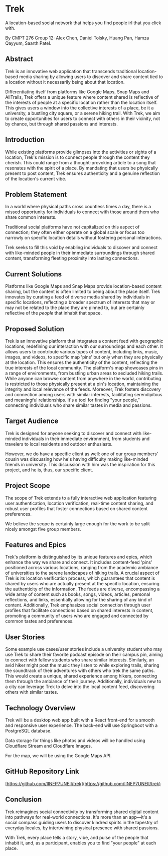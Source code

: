 # Trek
A location-based social network that helps you find people irl that you click with.

By CMPT 276 Group 12: Alex Chen, Daniel Tolsky, Huang Pan, Hamza Qayyum, Saarth Patel.

## Abstract
Trek is an innovative web application that transcends traditional location-based media sharing by allowing users to discover and share content tied to a location without it necessarily being about that location.

Differentiating itself from platforms like Google Maps, Snap Maps and AllTrails, Trek offers a unique feature where content shared is reflective of the interests of people at a specific location rather than the location itself. This gives users a window into the collective interests of a place, be it a university, a bustling city square, or a serene hiking trail. With Trek, we aim to create opportunities for users to connect with others in their vicinity, not by chance, but through shared passions and interests.

## Introduction
While existing platforms provide glimpses into the activities or sights of a location, Trek's mission is to connect people through the content they cherish. This could range from a thought-provoking article to a song that resonates with the spirit of a place. By mandating that users be physically present to post content, Trek ensures authenticity and a genuine reflection of the location's current vibe.

## Problem Statement
In a world where physical paths cross countless times a day, there is a missed opportunity for individuals to connect with those around them who share common interests.

Traditional social platforms have not capitalized on this aspect of connection; they often either operate on a global scale or focus too narrowly on specific location details without fostering personal interactions.

Trek seeks to fill this void by enabling individuals to discover and connect with like-minded people in their immediate surroundings through shared content, transforming fleeting proximity into lasting connections.

## Current Solutions
Platforms like Google Maps and Snap Maps provide location-based content sharing, but the content is often limited to being about the place itself. Trek innovates by curating a feed of diverse media shared by individuals in specific locations, reflecting a broader spectrum of interests that may or may not be related to the place they are pinned to, but are certainly reflective of the _people_ that inhabit that space.

## Proposed Solution

Trek is an innovative platform that integrates a content feed with geographic locations, redefining our interaction with our surroundings and each other. It allows users to contribute various types of content, including links, music, images, and videos, to specific map 'pins' but only when they are physically at the location. This ensures the authenticity of the content, reflecting the true interests of the local community. The platform's map showcases pins in a range of environments, from bustling urban areas to secluded hiking trails. While anyone can browse content from anywhere in the world, contributing is restricted to those physically present at a pin's location, maintaining the integrity and local relevance of the feeds. Moreover, Trek fosters discovery and connection among users with similar interests, facilitating serendipitous and meaningful relationships. It's a tool for finding "your people," connecting individuals who share similar tastes in media and passions.

## Target Audience
Trek is designed for anyone seeking to discover and connect with like-minded individuals in their immediate environment, from students and travelers to local residents and outdoor enthusiasts.

However, we do have a specific client as well: one of our group members' cousin was discussing how he's having difficulty making like-minded friends in university. This discussion with him was the inspiration for this project, and he is, thus, our specific client.

## Project Scope
The scope of Trek extends to a fully interactive web application featuring user authentication, location verification, real-time content sharing, and robust user profiles that foster connections based on shared content preferences.

We believe the scope is certainly large enough for the work to be split nicely amongst five group members.

## Features and Epics

Trek's platform is distinguished by its unique features and epics, which enhance the way we share and connect. It includes content-feed 'pins' positioned across various locations, ranging from the academic ambiance of universities to the serene landscapes of hiking trails. A crucial aspect of Trek is its location verification process, which guarantees that content is shared by users who are actually present at the specific location, ensuring the authenticity of the information. The feeds are diverse, encompassing a wide array of content such as books, songs, videos, articles, personal reflections, and links, essentially allowing for the sharing of any kind of content. Additionally, Trek emphasizes social connection through user profiles that facilitate connections based on shared interests in content, promoting a community of users who are engaged and connected by common tastes and preferences.

## User Stories
Some example use cases/user stories include a university student who may use Trek to share their favorite podcast episode on their campus pin, aiming to connect with fellow students who share similar interests.  Similarly, an avid hiker might post the music they listen to while exploring trails, sharing the soundtrack of their adventures with others who trek the same paths. This would create a unique, shared experience among hikers, connecting them through the ambiance of their journey. Additionally, individuals new to a city can leverage Trek to delve into the local content feed, discovering others with similar tastes.

## Technology Overview
Trek will be a desktop web app built with a React front-end for a smooth and
responsive user experience. The back-end will use Springboot with a PostgreSQL
database.

Data storage for things like photos and videos will be handled using Cloudflare Stream
and Cloudflare Images.

For the map, we will be using the Google Maps API.

## GitHub Repository Link
[https://github.com/IINEP7UNEII/trek](https://github.com/IINEP7UNEII/trek)

## Conclusion
Trek reimagines social connectivity by transforming shared digital content into pathways for real-world connections. It's more than an app—it's a social compass guiding users to discover kindred spirits in the tapestry of everyday locales, by intertwining physical presence with shared passions.

With Trek, every place tells a story, vibe, and pulse of the people that inhabit it, and, as a participant, enables you to find "your people" at each place.
